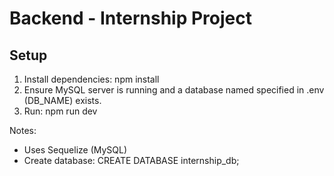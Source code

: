 # Backend - Internship Project

## Setup
1. Install dependencies:
   npm install
2. Ensure MySQL server is running and a database named specified in .env (DB_NAME) exists.
3. Run:
   npm run dev

Notes:
- Uses Sequelize (MySQL)
- Create database: CREATE DATABASE internship_db;
